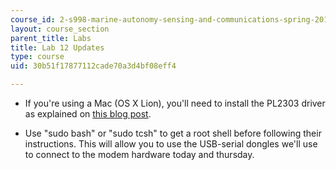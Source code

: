 ```yaml
---
course_id: 2-s998-marine-autonomy-sensing-and-communications-spring-2012
layout: course_section
parent_title: Labs
title: Lab 12 Updates
type: course
uid: 30b51f17877112cade70a3d4bf08eff4

---
```


*   If you're using a Mac (OS X Lion), you'll need to install the PL2303 driver as explained on [this blog post](http://xbsd.nl/2011/07/pl2303-serial-usb-on-osx-lion.html).
    
*   Use "sudo bash" or "sudo tcsh" to get a root shell before following their instructions. This will allow you to use the USB-serial dongles we'll use to connect to the modem hardware today and thursday.